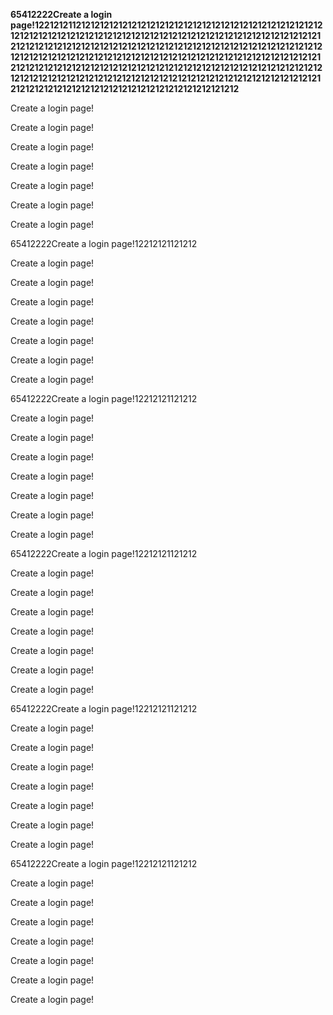 <p><strong>65412222Create a login page!12212121121212121212121212121212121212121212121212121212121212121212121212121212121212121212121212121212121212121212121212121212121212121212121212121212121212121212121212121212121212121212121212121212121212121212121212121212121212121212121212121212121212121212121212121212121212121212121212121212121212121212121212121212121212121212121212121212121212121212121212121212121212121212121212121212121212121212121212121212121212121212121212121212121212</strong></p><p>Create a login page!</p><p>Create a login page!</p><p>Create a login page!</p><p>Create a login page!</p><p>Create a login page!</p><p>Create a login page!</p><p>Create a login page!</p><p>65412222Create a login page!12212121121212</p><p>Create a login page!</p><p>Create a login page!</p><p>Create a login page!</p><p>Create a login page!</p><p>Create a login page!</p><p>Create a login page!</p><p>Create a login page!</p><p>65412222Create a login page!12212121121212</p><p>Create a login page!</p><p>Create a login page!</p><p>Create a login page!</p><p>Create a login page!</p><p>Create a login page!</p><p>Create a login page!</p><p>Create a login page!</p><p>65412222Create a login page!12212121121212</p><p>Create a login page!</p><p>Create a login page!</p><p>Create a login page!</p><p>Create a login page!</p><p>Create a login page!</p><p>Create a login page!</p><p>Create a login page!</p><p>65412222Create a login page!12212121121212</p><p>Create a login page!</p><p>Create a login page!</p><p>Create a login page!</p><p>Create a login page!</p><p>Create a login page!</p><p>Create a login page!</p><p>Create a login page!</p><p>65412222Create a login page!12212121121212</p><p>Create a login page!</p><p>Create a login page!</p><p>Create a login page!</p><p>Create a login page!</p><p>Create a login page!</p><p>Create a login page!</p><p>Create a login page!</p><p><br></p>
